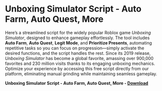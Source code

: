 <h1>Unboxing Simulator Script - Auto Farm, Auto Quest, More</h1>

Here’s a streamlined script for the widely popular Roblox game *Unboxing Simulator*, designed to enhance gameplay effortlessly. The tool includes **Auto Farm**, **Auto Quest**, **Legit Mode**, and **Prioritize Presents**, automating repetitive tasks so you can focus on progression—simply activate the desired functions, and the script handles the rest. Since its 2019 release, *Unboxing Simulator* has become a global favorite, amassing over 900,000 favorites and 230 million visits thanks to its engaging unboxing mechanics. Optimize your experience by accessing this free script directly from our platform, eliminating manual grinding while maintaining seamless gameplay.

**Unboxing Simulator Script - Auto Farm, Auto Quest, More - [Download](https://www.dlgram.com/public/files/api.php?shortened=rngmJU)**


